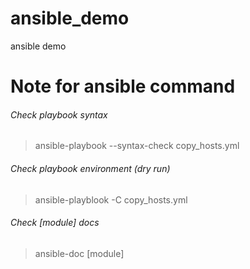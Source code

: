 # ansible_demo
ansible demo

# Note for ansible command

###### Check playbook syntax
>ansible-playbook --syntax-check copy_hosts.yml

###### Check playbook environment (dry run)
>ansible-playblook -C copy_hosts.yml

###### Check [module] docs
>ansible-doc [module]
